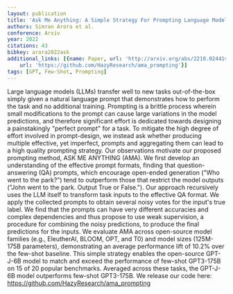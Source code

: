 ```yaml
---
layout: publication
title: 'Ask Me Anything: A Simple Strategy For Prompting Language Models'
authors: Simran Arora et al.
conference: Arxiv
year: 2022
citations: 43
bibkey: arora2022ask
additional_links: [{name: Paper, url: 'http://arxiv.org/abs/2210.02441v3'}, {name: Code,
    url: 'https://github.com/HazyResearch/ama_prompting'}]
tags: [GPT, Few-Shot, Prompting]
---
```

Large language models (LLMs) transfer well to new tasks out-of-the-box simply
given a natural language prompt that demonstrates how to perform the task and
no additional training. Prompting is a brittle process wherein small
modifications to the prompt can cause large variations in the model
predictions, and therefore significant effort is dedicated towards designing a
painstakingly "perfect prompt" for a task. To mitigate the high degree of
effort involved in prompt-design, we instead ask whether producing multiple
effective, yet imperfect, prompts and aggregating them can lead to a high
quality prompting strategy. Our observations motivate our proposed prompting
method, ASK ME ANYTHING (AMA). We first develop an understanding of the
effective prompt formats, finding that question-answering (QA) prompts, which
encourage open-ended generation ("Who went to the park?") tend to outperform
those that restrict the model outputs ("John went to the park. Output True or
False."). Our approach recursively uses the LLM itself to transform task inputs
to the effective QA format. We apply the collected prompts to obtain several
noisy votes for the input's true label. We find that the prompts can have very
different accuracies and complex dependencies and thus propose to use weak
supervision, a procedure for combining the noisy predictions, to produce the
final predictions for the inputs. We evaluate AMA across open-source model
families (e.g., EleutherAI, BLOOM, OPT, and T0) and model sizes (125M-175B
parameters), demonstrating an average performance lift of 10.2% over the
few-shot baseline. This simple strategy enables the open-source GPT-J-6B model
to match and exceed the performance of few-shot GPT3-175B on 15 of 20 popular
benchmarks. Averaged across these tasks, the GPT-J-6B model outperforms
few-shot GPT3-175B. We release our code here:
https://github.com/HazyResearch/ama_prompting